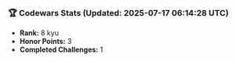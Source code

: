 ### 🏆 Codewars Stats (Updated: 2025-07-17 06:14:28 UTC)

- **Rank:** 8 kyu
- **Honor Points:** 3
- **Completed Challenges:** 1
